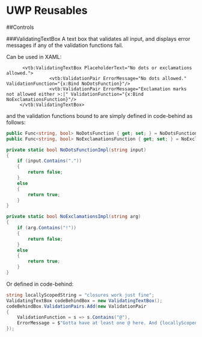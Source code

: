 # UWP Reusables

##Controls

###ValidatingTextBox
A text box that validates all input, and displays error messages if any of the validation functions fail.

Can be used in XAML:

```XAML
      <vtb:ValidatingTextBox PlaceholderText="No dots or exclamations allowed.">
                <vtb:ValidationPair ErrorMessage="No dots allowed." ValidationFunction="{x:Bind NoDotsFunction}"/>
                <vtb:ValidationPair ErrorMessage="Exclamation marks not allowed either >:|" ValidationFunction="{x:Bind NoExclamationsFunction}"/>
     </vtb:ValidatingTextBox>
```

and the validation functions bound to are simply defined in code-behind as follows:

```C# 	
public Func<string, bool> NoDotsFunction { get; set; } = NoDotsFunctionImpl;
public Func<string, bool> NoExclamationsFunction { get; set; } = NoExclamationsImpl;

private static bool NoDotsFunctionImpl(string input)
{
    if (input.Contains("."))
    {
        return false;
    }
    else
    {
        return true;
    }
}

private static bool NoExclamationsImpl(string arg)
{
    if (arg.Contains("!"))
    {
        return false;
    }
    else
    {
        return true;
    }
}
```

Or defined in code-behind:
   
```C# 
string locallyScopedString = "closures work just fine";
ValidatingTextBox codeBehindBox = new ValidatingTextBox();
codeBehindBox.ValidationPairs.Add(new ValidationPair
{
    ValidationFunction = s => s.Contains("@"),
    ErrorMessage = $"Gotta have at least one @ here. And {locallyScopedString}!",                
});   
```       